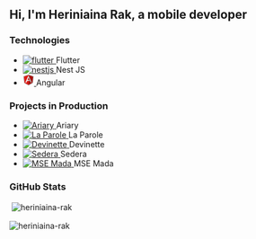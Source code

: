 ## Hi, I'm Heriniaina Rak, a mobile developer

### Technologies
- <a href="https://flutter.dev" target="_blank" rel="noreferrer">
    <img src="https://www.vectorlogo.zone/logos/flutterio/flutterio-icon.svg" alt="flutter" width="20" height="20"/>
  </a> Flutter
- <a href="https://nestjs.com" target="_blank" rel="noreferrer">
    <img src="https://icon.icepanel.io/Technology/svg/Nest.js.svg" alt="nestjs" width="20" height="20"/>
  </a> Nest JS
- <a href="https://angular.io" target="_blank" rel="noreferrer">
    <img src="https://raw.githubusercontent.com/devicons/devicon/master/icons/angularjs/angularjs-original.svg" alt="angular" width="20" height="20"/>
  </a> Angular

### Projects in Production
- <a href="https://play.google.com/store/apps/details?id=com.ariary.app" target="_blank" rel="noreferrer">
    <img src="https://firebasestorage.googleapis.com/v0/b/heriniaina-rak.appspot.com/o/Projects_logo%2Fariary.png?alt=media&token=544cdd62-1c3d-408a-b62a-fbcbaab6d0c3" alt="Ariary" width="20" height="20" style="background-color: white;"/>
  </a> Ariary
- <a href="https://play.google.com/store/apps/details?id=com.la_parole.app" target="_blank" rel="noreferrer">
    <img src="https://firebasestorage.googleapis.com/v0/b/heriniaina-rak.appspot.com/o/Projects_logo%2Fla_parole.png?alt=media&token=544cdd62-1c3d-408a-b62a-fbcbaab6d0c3" alt="La Parole" width="20" height="20" style="background-color: white;"/>
  </a> La Parole
- <a href="https://play.google.com/store/apps/details?id=com.devinette.app" target="_blank" rel="noreferrer">
    <img src="https://firebasestorage.googleapis.com/v0/b/heriniaina-rak.appspot.com/o/Projects_logo%2Fdevinette.png?alt=media&token=544cdd62-1c3d-408a-b62a-fbcbaab6d0c3" alt="Devinette" width="20" height="20" style="background-color: white;"/>
  </a> Devinette
- <a href="https://play.google.com/store/apps/details?id=org.ugbm.sedera" target="_blank" rel="noreferrer">
    <img src="https://firebasestorage.googleapis.com/v0/b/heriniaina-rak.appspot.com/o/Projects_logo%2Fsedera.png?alt=media&token=544cdd62-1c3d-408a-b62a-fbcbaab6d0c3" alt="Sedera" width="20" height="20" style="background-color: white;"/>
  </a> Sedera
- <a href="https://play.google.com/store/apps/details?id=com.msemada.app" target="_blank" rel="noreferrer">
    <img src="https://firebasestorage.googleapis.com/v0/b/heriniaina-rak.appspot.com/o/Projects_logo%2Fmse.png?alt=media&token=544cdd62-1c3d-408a-b62a-fbcbaab6d0c3" alt="MSE Mada" width="20" height="20" style="background-color: white;"/>
  </a> MSE Mada

### GitHub Stats
<p>&nbsp;<img align="center" src="https://github-readme-stats.vercel.app/api?username=heriniaina-rak&show_icons=true&locale=en" alt="heriniaina-rak" /></p>

<p><img align="center" src="https://github-readme-streak-stats.herokuapp.com/?user=heriniaina-rak&" alt="heriniaina-rak" /></p>
